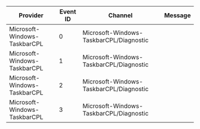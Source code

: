 Provider                      |  Event ID  |  Channel                                  |  Message
------------------------------|------------|-------------------------------------------|---------
Microsoft-Windows-TaskbarCPL  |  0         |  Microsoft-Windows-TaskbarCPL/Diagnostic  |
Microsoft-Windows-TaskbarCPL  |  1         |  Microsoft-Windows-TaskbarCPL/Diagnostic  |
Microsoft-Windows-TaskbarCPL  |  2         |  Microsoft-Windows-TaskbarCPL/Diagnostic  |
Microsoft-Windows-TaskbarCPL  |  3         |  Microsoft-Windows-TaskbarCPL/Diagnostic  |